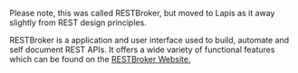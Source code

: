 Please note, this was called RESTBroker, but moved to Lapis as it away slightly from REST design principles.




RESTBroker is a application and user interface used to build, automate and self document REST APIs. It offers a wide variety of functional features which can be found on the [RESTBroker Website.](https://restbroker.com)

